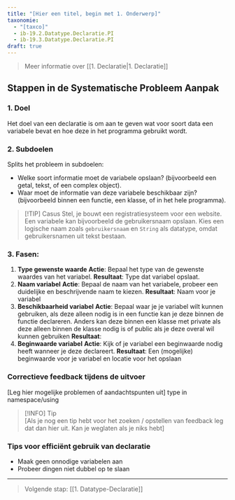 ```yaml
---
title: "[Hier een titel, begin met 1. Onderwerp]"
taxonomie:
  - "[taxco]"
  - ib-19.2.Datatype.Declaratie.PI
  - ib-19.3.Datatype.Declaratie.PI
draft: true
---
```


> Meer informatie over [[1. Declaratie|1. Declaratie]]

## Stappen in de Systematische Probleem Aanpak
### 1. Doel
Het doel van een declaratie is om aan te geven wat voor soort data een variabele bevat en hoe deze in het programma gebruikt wordt.

### 2. Subdoelen
Splits het probleem in subdoelen:

- Welke soort informatie moet de variabele opslaan? (bijvoorbeeld een getal, tekst, of een complex object).
- Waar moet de informatie van deze variabele beschikbaar zijn? (bijvoorbeeld binnen een functie, een klasse, of in het hele programma).

>[!TIP] Casus
> Stel, je bouwt een registratiesysteem voor een website. Een variabele kan bijvoorbeeld de gebruikersnaam opslaan. Kies een logische naam zoals `gebruikersnaam` en `String` als datatype, omdat gebruikersnamen uit tekst bestaan.

### 3. Fasen:
1. **Type gewenste waarde**
   **Actie**: Bepaal het type van de gewenste waardes van het variabel.
   **Resultaat**: Type dat variabel opslaat.
2. **Naam variabel**
   **Actie**: Bepaal de naam van het variabele, probeer een duidelijke en beschrijvende naam te kiezen.
   **Resultaat**: Naam voor je variabel
3. **Beschikbaarheid variabel**
   **Actie**: Bepaal waar je je variabel wilt kunnen gebruiken, als deze alleen nodig is in een functie kan je deze binnen de functie declareren. Anders kan deze binnen een klasse met private als deze alleen binnen de klasse nodig is of public als je deze overal wil kunnen gebruiken
   **Resultaat**: 
4. **Beginwaarde variabel**
   **Actie**: Kijk of je variabel een beginwaarde nodig heeft wanneer je deze declareert.
   **Resultaat**: Een (mogelijke) beginwaarde voor je variabel en locatie voor het opslaan

### Correctieve feedback tijdens de uitvoer
[Leg hier mogelijke problemen of aandachtspunten uit]
type in namespace/using 

> [!INFO] Tip  
> [Als je nog een tip hebt voor het zoeken / opstellen van feedback leg dat dan hier uit. Kan je weglaten als je niks hebt]

### Tips voor efficiënt gebruik van declaratie
- Maak geen onnodige variabelen aan
- Probeer dingen niet dubbel op te slaan

---

> Volgende stap: [[1. Datatype-Declaratie]]
